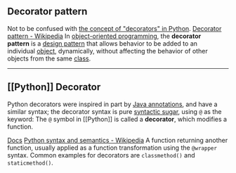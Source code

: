 ## Decorator pattern
Not to be confused with [the concept of "decorators" in Python](https://en.wikipedia.org/wiki/Python_syntax_and_semantics#Decorators "Python syntax and semantics").
[Decorator pattern - Wikipedia](https://en.wikipedia.org/wiki/Decorator_pattern)
In [object-oriented programming](https://en.wikipedia.org/wiki/Object-oriented_programming "Object-oriented programming"), the **decorator pattern** is a [design pattern](https://en.wikipedia.org/wiki/Design_pattern_(computer_science) "Design pattern (computer science)") that allows behavior to be added to an individual [object](https://en.wikipedia.org/wiki/Object_(computer_science) "Object (computer science)"), dynamically, without affecting the behavior of other objects from the same [class](https://en.wikipedia.org/wiki/Class_(computer_science) "Class (computer science)").

___
## [[Python]] Decorator
Python decorators were inspired in part by [Java annotations](https://en.wikipedia.org/wiki/Java_annotation "Java annotation"), and have a similar syntax; the decorator syntax is pure [syntactic sugar](https://en.wikipedia.org/wiki/Syntactic_sugar "Syntactic sugar"), using `@` as the keyword:
The `@` symbol in [[Python]] is called a **decorator**, which modifies a function.

[Docs](https://docs.python.org/3/glossary.html#term-decorator)
[Python syntax and semantics - Wikipedia](https://en.wikipedia.org/wiki/Python_syntax_and_semantics#Decorators)
A function returning another function, usually applied as a function transformation using the `@wrapper` syntax. Common examples for decorators are `classmethod()` and `staticmethod()`.
